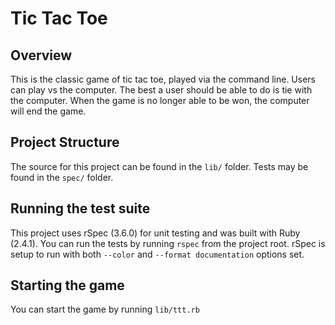 # Tic Tac Toe

## Overview
This is the classic game of tic tac toe, played via the command line.
Users can play vs the computer. The best a user should be able to do is
tie with the computer. When the game is no longer able to be won, the
computer will end the game.

## Project Structure
The source for this project can be found in the `lib/` folder. Tests may
be found in the `spec/` folder.

## Running the test suite
This project uses rSpec (3.6.0) for unit testing and was built with Ruby (2.4.1). You can run the tests by running `rspec` from the project root. rSpec is setup to run with both `--color` and `--format documentation` options set.

## Starting the game
You can start the game by running `lib/ttt.rb`
